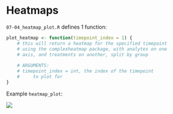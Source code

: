 # Heatmaps

`07-04_heatmap_plot.R` defines 1 function:

```r
plot_heatmap <- function(timepoint_index = 1) {
    # this will return a heatmap for the specified timepoint
    # using the complexheatmap package, with analytes on one
    # axis, and treatments on another, split by group
    
    # ARGUMENTS:
    # timepoint_index = int, the index of the timepoint
    #     to plot for
}
```

Example `heatmap_plot`:

![](../../.gitbook/assets/example\_heatmap.png)

